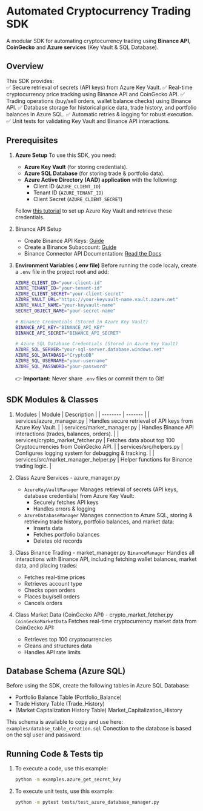 # Automated Cryptocurrency Trading SDK
A modular SDK for automating cryptocurrency trading using **Binance API**, **CoinGecko** and **Azure services** (Key Vault & SQL Database).

## Overview
This SDK provides:<br>
✅ Secure retrieval of secrets (API keys) from Azure Key Vault.
✅ Real-time cryptocurrency price tracking using Binance API and CoinGecko API.
✅ Trading operations (buy/sell orders, wallet balance checks) using Binance API.
✅ Database storage for historical price data, trade history, and portfolio balances in Azure SQL.
✅ Automatic retries & logging for robust execution.
✅ Unit tests for validating Key Vault and Binance API interactions.

## Prerequisites
1. **Azure Setup**
    To use this SDK, you need:
    - **Azure Key Vault** (for storing credentials).
    - **Azure SQL Database** (for storing trade & portfolio data).
    - **Azure Active Directory (AAD) application** with the following:
        - Client ID (`AZURE_CLIENT_ID`)
        - Tenant ID (`AZURE_TENANT_ID`)
        - Client Secret (`AZURE_CLIENT_SECRET`)

    Follow [this tutorial](https://www.youtube.com/watch?v=Vs3wyFk9upo&ab_channel=TechyTacos) to set up Azure Key Vault and retrieve these credentials.

2. Binance API Setup
    - Create Binance API Keys: [Guide](https://www.binance.com/en/support/faq/how-to-create-api-keys-on-binance-360002502072)
    - Create a Binance Subaccount: [Guide](https://www.binance.com/en/support/faq/binance-sub-account-functions-and-frequently-asked-questions-360020632811)
    - Binance Connector API Documentation: [Read the Docs](https://binance-connector.readthedocs.io/en/latest/index.html)

3. **Environment Variables (.env file)**
    Before running the code localy, create a `.env` file in the project root and add:
    ```bash
    AZURE_CLIENT_ID="your-client-id"
    AZURE_TENANT_ID="your-tenant-id"
    AZURE_CLIENT_SECRET="your-client-secret"
    AZURE_VAULT_URL="https://your-keyvault-name.vault.azure.net"
    AZURE_VAULT_NAME="your-keyvault-name"
    SECRET_OBJECT_NAME="your-secret-name"

    # Binance Credentials (Stored in Azure Key Vault)
    BINANCE_API_KEY="BINANCE_API_KEY"
    BINANCE_API_SECRET="BINANCE_API_SECRET"

    # Azure SQL Database Credentials (Stored in Azure Key Vault)
    AZURE_SQL_SERVER="your-sql-server.database.windows.net"
    AZURE_SQL_DATABASE="CryptoDB"
    AZURE_SQL_USERNAME="your-username"
    AZURE_SQL_PASSWORD="your-password"
    ```
    👉 **Important:** Never share `.env` files or commit them to Git!

## SDK Modules & Classes
1. Modules
    | Module    | Description |
    | -------- | ------- |
    | services/azure_manager.py | Handles secure retrieval of API keys from Azure Key Vault. |
    | services/market_manager.py | Handles Binance API interactions (trades, balances, orders). |
    | services/crypto_market_fetcher.py | Fetches data about top 100 Cryptocurrencies from CoinGecko API. |
    | services/src/helpers.py | Configures logging system for debugging & tracking. |
    | services/src/market_manager_helper.py | Helper functions for Binance trading logic. |

2. Class Azure Services - azure_manager.py
    - `AzureKeyVaultManager` Manages retrieval of secrets (API keys, database credentials) from Azure Key Vault:
        - Securely fetches API keys
        - Handles errors & logging
    - `AzureDatabaseManager` Manages connection to Azure SQL, storing & retrieving trade history, portfolio balances, and market data:
        - Inserts data
        - Fetches portfolio balances
        - Deletes old records


3. Class Binance Trading - market_manager.py
    `BinanceManager` Handles all interactions with Binance API, including fetching wallet balances, market data, and placing trades:
    - Fetches real-time prices
    - Retrieves account type
    - Checks open orders
    - Places buy/sell orders
    - Cancels orders

4. Class Market Data (CoinGecko API) - crypto_market_fetcher.py
    `CoinGeckoMarketData` Fetches real-time cryptocurrency market data from CoinGecko API:
    - Retrieves top 100 cryptocurrencies
    - Cleans and structures data
    - Handles API rate limits

## Database Schema (Azure SQL)
Before using the SDK, create the following tables in Azure SQL Database:
- Portfolio Balance Table (Portfolio_Balance)
- Trade History Table (Trade_History)
- (Market Capitalization History Table) Market_Capitalization_History

This schema is available to copy and use here: `examples/databse_table_creation.sql`
Conection to the database is based on the sql user and password.

## Running Code & Tests tip
1. To execute a code, use this example:
    ```bash
    python -m examples.azure_get_secret_key
    ```
2. To execute unit tests, use this example:
    ```bash
    python -m pytest tests/test_azure_database_manager.py
    ```
